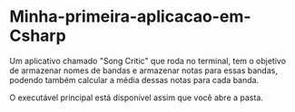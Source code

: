 # Minha-primeira-aplicacao-em-Csharp
Um aplicativo chamado "Song Critic" que roda no terminal, tem o objetivo de armazenar nomes de bandas e armazenar notas para essas bandas, podendo também calcular a média dessas notas para cada banda.

O executável principal está disponível assim que você abre a pasta.
